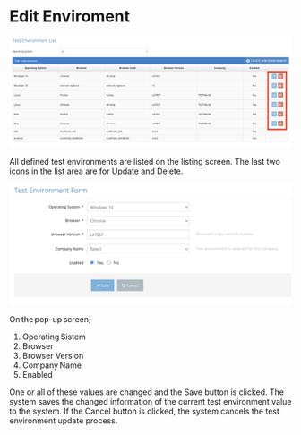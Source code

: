 # Edit Enviroment

![](../../../.gitbook/assets/TestEnvironmentList-Update.png)

All defined test environments are listed on the listing screen. The last two icons in the list area are for Update and Delete.&#x20;



![](../../../.gitbook/assets/TestEnvironmentForm-Update.png)

On the pop-up screen; &#x20;

&#x20;

1. Operating Sistem  &#x20;
2. Browser &#x20;
3. Browser Version  &#x20;
4. Company Name  &#x20;
5. Enabled&#x20;

&#x20;

One or all of these values are changed and the Save button is clicked. The system saves the changed information of the current test environment value to the system. If the Cancel button is clicked, the system cancels the test environment update process.&#x20;

&#x20;

